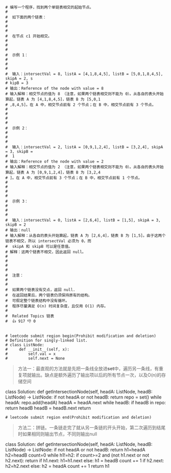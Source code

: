     # 编写一个程序，找到两个单链表相交的起始节点。 
    # 
    #  如下面的两个链表： 
    # 
    #  
    # 
    #  在节点 c1 开始相交。 
    # 
    #  
    # 
    #  示例 1： 
    # 
    #  
    # 
    #  输入：intersectVal = 8, listA = [4,1,8,4,5], listB = [5,0,1,8,4,5], skipA = 2, s
    # kipB = 3
    # 输出：Reference of the node with value = 8
    # 输入解释：相交节点的值为 8 （注意，如果两个链表相交则不能为 0）。从各自的表头开始算起，链表 A 为 [4,1,8,4,5]，链表 B 为 [5,0,1
    # ,8,4,5]。在 A 中，相交节点前有 2 个节点；在 B 中，相交节点前有 3 个节点。
    #  
    # 
    #  
    # 
    #  示例 2： 
    # 
    #  
    # 
    #  输入：intersectVal = 2, listA = [0,9,1,2,4], listB = [3,2,4], skipA = 3, skipB =
    #  1
    # 输出：Reference of the node with value = 2
    # 输入解释：相交节点的值为 2 （注意，如果两个链表相交则不能为 0）。从各自的表头开始算起，链表 A 为 [0,9,1,2,4]，链表 B 为 [3,2,4
    # ]。在 A 中，相交节点前有 3 个节点；在 B 中，相交节点前有 1 个节点。
    #  
    # 
    #  
    # 
    #  示例 3： 
    # 
    #  
    # 
    #  输入：intersectVal = 0, listA = [2,6,4], listB = [1,5], skipA = 3, skipB = 2
    # 输出：null
    # 输入解释：从各自的表头开始算起，链表 A 为 [2,6,4]，链表 B 为 [1,5]。由于这两个链表不相交，所以 intersectVal 必须为 0，而
    #  skipA 和 skipB 可以是任意值。
    # 解释：这两个链表不相交，因此返回 null。
    #  
    # 
    #  
    # 
    #  注意： 
    # 
    #  
    #  如果两个链表没有交点，返回 null. 
    #  在返回结果后，两个链表仍须保持原有的结构。 
    #  可假定整个链表结构中没有循环。 
    #  程序尽量满足 O(n) 时间复杂度，且仅用 O(1) 内存。 
    #  
    #  Related Topics 链表 
    #  👍 917 👎 0


    # leetcode submit region begin(Prohibit modification and deletion)
    # Definition for singly-linked list.
    # class ListNode:
    #     def __init__(self, x):
    #         self.val = x
    #         self.next = None

>方法一：最直观的方法就是先把一条线全放进**set**中，遍历另一条线，有重复项就输出。缺点是额外遍历了输出项以后的所有节点一次，以及O(n)的存储空间

  class Solution:
      def getIntersectionNode(self, headA: ListNode, headB: ListNode) -> ListNode:
          if not headA or not headB:
              return
          repo = set()
          while headA:
              repo.add(headA)
              headA = headA.next
          while headB:
              if headB in repo:
                  return headB
              headB = headB.next
          return

    # leetcode submit region end(Prohibit modification and deletion)
  
>方法二：拼链。一条链走完了就从另一条链的开头开始，第二次遍历到结尾时如果相同则输出节点，不同则输出null

  class Solution:
      def getIntersectionNode(self, headA: ListNode, headB: ListNode) -> ListNode:
          if not headA or not headB:
              return
          h1=headA
          h2=headB
          count=0
          while h1!=h2:
              if count>=2 and (not h1.next or not h2.next):
                  return
              if h1.next:
                  h1=h1.next
              else:
                  h1 = headB
                  count += 1
              if h2.next:
                  h2=h2.next
              else:
                  h2 = headA
                  count += 1
          return h1
